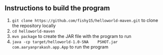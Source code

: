 ## Instructions to build the program

1. `git clone https://github.com/fishy15/helloworld-maven.git` to clone the repository locally
2. `cd helloworld-maven` 
3. `mvn package` to create the JAR file with the program to run
4. `java -cp target/helloworld-1.0-SNA    PSHOT.jar com.aaryanprakash.app.App` to run the program
